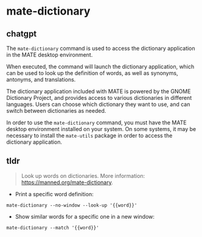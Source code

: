# mate-dictionary 
## chatgpt 
The `mate-dictionary` command is used to access the dictionary application in the MATE desktop environment. 

When executed, the command will launch the dictionary application, which can be used to look up the definition of words, as well as synonyms, antonyms, and translations.

The dictionary application included with MATE is powered by the GNOME Dictionary Project, and provides access to various dictionaries in different languages. Users can choose which dictionary they want to use, and can switch between dictionaries as needed.

In order to use the `mate-dictionary` command, you must have the MATE desktop environment installed on your system. On some systems, it may be necessary to install the `mate-utils` package in order to access the dictionary application. 

## tldr 
 
> Look up words on dictionaries.
> More information: <https://manned.org/mate-dictionary>.

- Print a specific word definition:

`mate-dictionary --no-window --look-up '{{word}}'`

- Show similar words for a specific one in a new window:

`mate-dictionary --match '{{word}}'`
